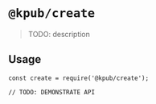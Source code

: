 # `@kpub/create`

> TODO: description

## Usage

```
const create = require('@kpub/create');

// TODO: DEMONSTRATE API
```
